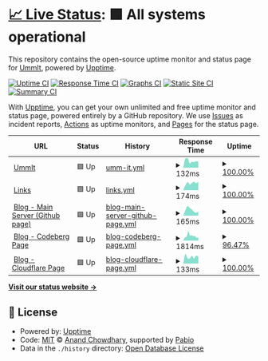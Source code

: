 # [📈 Live Status](https://status.ummit.dev): <!--live status--> **🟩 All systems operational**

This repository contains the open-source uptime monitor and status page for [UmmIt](https://ummit.dev), powered by [Upptime](https://github.com/upptime/upptime).

[![Uptime CI](https://github.com/UmmItC/upptime/workflows/Uptime%20CI/badge.svg)](https://github.com/UmmItC/upptime/actions?query=workflow%3A%22Uptime+CI%22)
[![Response Time CI](https://github.com/UmmItC/upptime/workflows/Response%20Time%20CI/badge.svg)](https://github.com/UmmItC/upptime/actions?query=workflow%3A%22Response+Time+CI%22)
[![Graphs CI](https://github.com/UmmItC/upptime/workflows/Graphs%20CI/badge.svg)](https://github.com/UmmItC/upptime/actions?query=workflow%3A%22Graphs+CI%22)
[![Static Site CI](https://github.com/UmmItC/upptime/workflows/Static%20Site%20CI/badge.svg)](https://github.com/UmmItC/upptime/actions?query=workflow%3A%22Static+Site+CI%22)
[![Summary CI](https://github.com/UmmItC/upptime/workflows/Summary%20CI/badge.svg)](https://github.com/UmmItC/upptime/actions?query=workflow%3A%22Summary+CI%22)

With [Upptime](https://upptime.js.org), you can get your own unlimited and free uptime monitor and status page, powered entirely by a GitHub repository. We use [Issues](https://github.com/UmmItC/upptime/issues) as incident reports, [Actions](https://github.com/UmmItC/upptime/actions) as uptime monitors, and [Pages](https://status.ummit.dev) for the status page.

<!--start: status pages-->
<!-- This summary is generated by Upptime (https://github.com/upptime/upptime) -->
<!-- Do not edit this manually, your changes will be overwritten -->
<!-- prettier-ignore -->
| URL | Status | History | Response Time | Uptime |
| --- | ------ | ------- | ------------- | ------ |
| <img alt="" src="https://icons.duckduckgo.com/ip3/ummit.dev.ico" height="13"> [UmmIt](https://ummit.dev) | 🟩 Up | [umm-it.yml](https://github.com/UmmItC/Upptime/commits/HEAD/history/umm-it.yml) | <details><summary><img alt="Response time graph" src="./graphs/umm-it/response-time-week.png" height="20"> 132ms</summary><br><a href="https://status.ummit.dev/history/umm-it"><img alt="Response time 122" src="https://img.shields.io/endpoint?url=https%3A%2F%2Fraw.githubusercontent.com%2FUmmItC%2FUpptime%2FHEAD%2Fapi%2Fumm-it%2Fresponse-time.json"></a><br><a href="https://status.ummit.dev/history/umm-it"><img alt="24-hour response time 121" src="https://img.shields.io/endpoint?url=https%3A%2F%2Fraw.githubusercontent.com%2FUmmItC%2FUpptime%2FHEAD%2Fapi%2Fumm-it%2Fresponse-time-day.json"></a><br><a href="https://status.ummit.dev/history/umm-it"><img alt="7-day response time 132" src="https://img.shields.io/endpoint?url=https%3A%2F%2Fraw.githubusercontent.com%2FUmmItC%2FUpptime%2FHEAD%2Fapi%2Fumm-it%2Fresponse-time-week.json"></a><br><a href="https://status.ummit.dev/history/umm-it"><img alt="30-day response time 116" src="https://img.shields.io/endpoint?url=https%3A%2F%2Fraw.githubusercontent.com%2FUmmItC%2FUpptime%2FHEAD%2Fapi%2Fumm-it%2Fresponse-time-month.json"></a><br><a href="https://status.ummit.dev/history/umm-it"><img alt="1-year response time 122" src="https://img.shields.io/endpoint?url=https%3A%2F%2Fraw.githubusercontent.com%2FUmmItC%2FUpptime%2FHEAD%2Fapi%2Fumm-it%2Fresponse-time-year.json"></a></details> | <details><summary><a href="https://status.ummit.dev/history/umm-it">100.00%</a></summary><a href="https://status.ummit.dev/history/umm-it"><img alt="All-time uptime 100.00%" src="https://img.shields.io/endpoint?url=https%3A%2F%2Fraw.githubusercontent.com%2FUmmItC%2FUpptime%2FHEAD%2Fapi%2Fumm-it%2Fuptime.json"></a><br><a href="https://status.ummit.dev/history/umm-it"><img alt="24-hour uptime 100.00%" src="https://img.shields.io/endpoint?url=https%3A%2F%2Fraw.githubusercontent.com%2FUmmItC%2FUpptime%2FHEAD%2Fapi%2Fumm-it%2Fuptime-day.json"></a><br><a href="https://status.ummit.dev/history/umm-it"><img alt="7-day uptime 100.00%" src="https://img.shields.io/endpoint?url=https%3A%2F%2Fraw.githubusercontent.com%2FUmmItC%2FUpptime%2FHEAD%2Fapi%2Fumm-it%2Fuptime-week.json"></a><br><a href="https://status.ummit.dev/history/umm-it"><img alt="30-day uptime 100.00%" src="https://img.shields.io/endpoint?url=https%3A%2F%2Fraw.githubusercontent.com%2FUmmItC%2FUpptime%2FHEAD%2Fapi%2Fumm-it%2Fuptime-month.json"></a><br><a href="https://status.ummit.dev/history/umm-it"><img alt="1-year uptime 100.00%" src="https://img.shields.io/endpoint?url=https%3A%2F%2Fraw.githubusercontent.com%2FUmmItC%2FUpptime%2FHEAD%2Fapi%2Fumm-it%2Fuptime-year.json"></a></details>
| <img alt="" src="https://icons.duckduckgo.com/ip3/links.ummit.dev.ico" height="13"> [Links](https://links.ummit.dev) | 🟩 Up | [links.yml](https://github.com/UmmItC/Upptime/commits/HEAD/history/links.yml) | <details><summary><img alt="Response time graph" src="./graphs/links/response-time-week.png" height="20"> 174ms</summary><br><a href="https://status.ummit.dev/history/links"><img alt="Response time 412" src="https://img.shields.io/endpoint?url=https%3A%2F%2Fraw.githubusercontent.com%2FUmmItC%2FUpptime%2FHEAD%2Fapi%2Flinks%2Fresponse-time.json"></a><br><a href="https://status.ummit.dev/history/links"><img alt="24-hour response time 207" src="https://img.shields.io/endpoint?url=https%3A%2F%2Fraw.githubusercontent.com%2FUmmItC%2FUpptime%2FHEAD%2Fapi%2Flinks%2Fresponse-time-day.json"></a><br><a href="https://status.ummit.dev/history/links"><img alt="7-day response time 174" src="https://img.shields.io/endpoint?url=https%3A%2F%2Fraw.githubusercontent.com%2FUmmItC%2FUpptime%2FHEAD%2Fapi%2Flinks%2Fresponse-time-week.json"></a><br><a href="https://status.ummit.dev/history/links"><img alt="30-day response time 336" src="https://img.shields.io/endpoint?url=https%3A%2F%2Fraw.githubusercontent.com%2FUmmItC%2FUpptime%2FHEAD%2Fapi%2Flinks%2Fresponse-time-month.json"></a><br><a href="https://status.ummit.dev/history/links"><img alt="1-year response time 412" src="https://img.shields.io/endpoint?url=https%3A%2F%2Fraw.githubusercontent.com%2FUmmItC%2FUpptime%2FHEAD%2Fapi%2Flinks%2Fresponse-time-year.json"></a></details> | <details><summary><a href="https://status.ummit.dev/history/links">100.00%</a></summary><a href="https://status.ummit.dev/history/links"><img alt="All-time uptime 99.46%" src="https://img.shields.io/endpoint?url=https%3A%2F%2Fraw.githubusercontent.com%2FUmmItC%2FUpptime%2FHEAD%2Fapi%2Flinks%2Fuptime.json"></a><br><a href="https://status.ummit.dev/history/links"><img alt="24-hour uptime 100.00%" src="https://img.shields.io/endpoint?url=https%3A%2F%2Fraw.githubusercontent.com%2FUmmItC%2FUpptime%2FHEAD%2Fapi%2Flinks%2Fuptime-day.json"></a><br><a href="https://status.ummit.dev/history/links"><img alt="7-day uptime 100.00%" src="https://img.shields.io/endpoint?url=https%3A%2F%2Fraw.githubusercontent.com%2FUmmItC%2FUpptime%2FHEAD%2Fapi%2Flinks%2Fuptime-week.json"></a><br><a href="https://status.ummit.dev/history/links"><img alt="30-day uptime 97.70%" src="https://img.shields.io/endpoint?url=https%3A%2F%2Fraw.githubusercontent.com%2FUmmItC%2FUpptime%2FHEAD%2Fapi%2Flinks%2Fuptime-month.json"></a><br><a href="https://status.ummit.dev/history/links"><img alt="1-year uptime 99.46%" src="https://img.shields.io/endpoint?url=https%3A%2F%2Fraw.githubusercontent.com%2FUmmItC%2FUpptime%2FHEAD%2Fapi%2Flinks%2Fuptime-year.json"></a></details>
| <img alt="" src="https://icons.duckduckgo.com/ip3/blog.ummit.dev.ico" height="13"> [Blog - Main Server (Github page)](https://blog.ummit.dev) | 🟩 Up | [blog-main-server-github-page.yml](https://github.com/UmmItC/Upptime/commits/HEAD/history/blog-main-server-github-page.yml) | <details><summary><img alt="Response time graph" src="./graphs/blog-main-server-github-page/response-time-week.png" height="20"> 165ms</summary><br><a href="https://status.ummit.dev/history/blog-main-server-github-page"><img alt="Response time 165" src="https://img.shields.io/endpoint?url=https%3A%2F%2Fraw.githubusercontent.com%2FUmmItC%2FUpptime%2FHEAD%2Fapi%2Fblog-main-server-github-page%2Fresponse-time.json"></a><br><a href="https://status.ummit.dev/history/blog-main-server-github-page"><img alt="24-hour response time 118" src="https://img.shields.io/endpoint?url=https%3A%2F%2Fraw.githubusercontent.com%2FUmmItC%2FUpptime%2FHEAD%2Fapi%2Fblog-main-server-github-page%2Fresponse-time-day.json"></a><br><a href="https://status.ummit.dev/history/blog-main-server-github-page"><img alt="7-day response time 165" src="https://img.shields.io/endpoint?url=https%3A%2F%2Fraw.githubusercontent.com%2FUmmItC%2FUpptime%2FHEAD%2Fapi%2Fblog-main-server-github-page%2Fresponse-time-week.json"></a><br><a href="https://status.ummit.dev/history/blog-main-server-github-page"><img alt="30-day response time 161" src="https://img.shields.io/endpoint?url=https%3A%2F%2Fraw.githubusercontent.com%2FUmmItC%2FUpptime%2FHEAD%2Fapi%2Fblog-main-server-github-page%2Fresponse-time-month.json"></a><br><a href="https://status.ummit.dev/history/blog-main-server-github-page"><img alt="1-year response time 165" src="https://img.shields.io/endpoint?url=https%3A%2F%2Fraw.githubusercontent.com%2FUmmItC%2FUpptime%2FHEAD%2Fapi%2Fblog-main-server-github-page%2Fresponse-time-year.json"></a></details> | <details><summary><a href="https://status.ummit.dev/history/blog-main-server-github-page">100.00%</a></summary><a href="https://status.ummit.dev/history/blog-main-server-github-page"><img alt="All-time uptime 100.00%" src="https://img.shields.io/endpoint?url=https%3A%2F%2Fraw.githubusercontent.com%2FUmmItC%2FUpptime%2FHEAD%2Fapi%2Fblog-main-server-github-page%2Fuptime.json"></a><br><a href="https://status.ummit.dev/history/blog-main-server-github-page"><img alt="24-hour uptime 100.00%" src="https://img.shields.io/endpoint?url=https%3A%2F%2Fraw.githubusercontent.com%2FUmmItC%2FUpptime%2FHEAD%2Fapi%2Fblog-main-server-github-page%2Fuptime-day.json"></a><br><a href="https://status.ummit.dev/history/blog-main-server-github-page"><img alt="7-day uptime 100.00%" src="https://img.shields.io/endpoint?url=https%3A%2F%2Fraw.githubusercontent.com%2FUmmItC%2FUpptime%2FHEAD%2Fapi%2Fblog-main-server-github-page%2Fuptime-week.json"></a><br><a href="https://status.ummit.dev/history/blog-main-server-github-page"><img alt="30-day uptime 100.00%" src="https://img.shields.io/endpoint?url=https%3A%2F%2Fraw.githubusercontent.com%2FUmmItC%2FUpptime%2FHEAD%2Fapi%2Fblog-main-server-github-page%2Fuptime-month.json"></a><br><a href="https://status.ummit.dev/history/blog-main-server-github-page"><img alt="1-year uptime 100.00%" src="https://img.shields.io/endpoint?url=https%3A%2F%2Fraw.githubusercontent.com%2FUmmItC%2FUpptime%2FHEAD%2Fapi%2Fblog-main-server-github-page%2Fuptime-year.json"></a></details>
| <img alt="" src="https://icons.duckduckgo.com/ip3/cb-blog.ummit.dev.ico" height="13"> [Blog - Codeberg Page](https://cb-blog.ummit.dev) | 🟩 Up | [blog-codeberg-page.yml](https://github.com/UmmItC/Upptime/commits/HEAD/history/blog-codeberg-page.yml) | <details><summary><img alt="Response time graph" src="./graphs/blog-codeberg-page/response-time-week.png" height="20"> 1814ms</summary><br><a href="https://status.ummit.dev/history/blog-codeberg-page"><img alt="Response time 3169" src="https://img.shields.io/endpoint?url=https%3A%2F%2Fraw.githubusercontent.com%2FUmmItC%2FUpptime%2FHEAD%2Fapi%2Fblog-codeberg-page%2Fresponse-time.json"></a><br><a href="https://status.ummit.dev/history/blog-codeberg-page"><img alt="24-hour response time 3564" src="https://img.shields.io/endpoint?url=https%3A%2F%2Fraw.githubusercontent.com%2FUmmItC%2FUpptime%2FHEAD%2Fapi%2Fblog-codeberg-page%2Fresponse-time-day.json"></a><br><a href="https://status.ummit.dev/history/blog-codeberg-page"><img alt="7-day response time 1814" src="https://img.shields.io/endpoint?url=https%3A%2F%2Fraw.githubusercontent.com%2FUmmItC%2FUpptime%2FHEAD%2Fapi%2Fblog-codeberg-page%2Fresponse-time-week.json"></a><br><a href="https://status.ummit.dev/history/blog-codeberg-page"><img alt="30-day response time 1599" src="https://img.shields.io/endpoint?url=https%3A%2F%2Fraw.githubusercontent.com%2FUmmItC%2FUpptime%2FHEAD%2Fapi%2Fblog-codeberg-page%2Fresponse-time-month.json"></a><br><a href="https://status.ummit.dev/history/blog-codeberg-page"><img alt="1-year response time 3169" src="https://img.shields.io/endpoint?url=https%3A%2F%2Fraw.githubusercontent.com%2FUmmItC%2FUpptime%2FHEAD%2Fapi%2Fblog-codeberg-page%2Fresponse-time-year.json"></a></details> | <details><summary><a href="https://status.ummit.dev/history/blog-codeberg-page">96.47%</a></summary><a href="https://status.ummit.dev/history/blog-codeberg-page"><img alt="All-time uptime 98.86%" src="https://img.shields.io/endpoint?url=https%3A%2F%2Fraw.githubusercontent.com%2FUmmItC%2FUpptime%2FHEAD%2Fapi%2Fblog-codeberg-page%2Fuptime.json"></a><br><a href="https://status.ummit.dev/history/blog-codeberg-page"><img alt="24-hour uptime 92.41%" src="https://img.shields.io/endpoint?url=https%3A%2F%2Fraw.githubusercontent.com%2FUmmItC%2FUpptime%2FHEAD%2Fapi%2Fblog-codeberg-page%2Fuptime-day.json"></a><br><a href="https://status.ummit.dev/history/blog-codeberg-page"><img alt="7-day uptime 96.47%" src="https://img.shields.io/endpoint?url=https%3A%2F%2Fraw.githubusercontent.com%2FUmmItC%2FUpptime%2FHEAD%2Fapi%2Fblog-codeberg-page%2Fuptime-week.json"></a><br><a href="https://status.ummit.dev/history/blog-codeberg-page"><img alt="30-day uptime 98.71%" src="https://img.shields.io/endpoint?url=https%3A%2F%2Fraw.githubusercontent.com%2FUmmItC%2FUpptime%2FHEAD%2Fapi%2Fblog-codeberg-page%2Fuptime-month.json"></a><br><a href="https://status.ummit.dev/history/blog-codeberg-page"><img alt="1-year uptime 98.86%" src="https://img.shields.io/endpoint?url=https%3A%2F%2Fraw.githubusercontent.com%2FUmmItC%2FUpptime%2FHEAD%2Fapi%2Fblog-codeberg-page%2Fuptime-year.json"></a></details>
| <img alt="" src="https://icons.duckduckgo.com/ip3/cf-blog.ummit.dev.ico" height="13"> [Blog - Cloudflare Page](https://cf-blog.ummit.dev) | 🟩 Up | [blog-cloudflare-page.yml](https://github.com/UmmItC/Upptime/commits/HEAD/history/blog-cloudflare-page.yml) | <details><summary><img alt="Response time graph" src="./graphs/blog-cloudflare-page/response-time-week.png" height="20"> 133ms</summary><br><a href="https://status.ummit.dev/history/blog-cloudflare-page"><img alt="Response time 165" src="https://img.shields.io/endpoint?url=https%3A%2F%2Fraw.githubusercontent.com%2FUmmItC%2FUpptime%2FHEAD%2Fapi%2Fblog-cloudflare-page%2Fresponse-time.json"></a><br><a href="https://status.ummit.dev/history/blog-cloudflare-page"><img alt="24-hour response time 141" src="https://img.shields.io/endpoint?url=https%3A%2F%2Fraw.githubusercontent.com%2FUmmItC%2FUpptime%2FHEAD%2Fapi%2Fblog-cloudflare-page%2Fresponse-time-day.json"></a><br><a href="https://status.ummit.dev/history/blog-cloudflare-page"><img alt="7-day response time 133" src="https://img.shields.io/endpoint?url=https%3A%2F%2Fraw.githubusercontent.com%2FUmmItC%2FUpptime%2FHEAD%2Fapi%2Fblog-cloudflare-page%2Fresponse-time-week.json"></a><br><a href="https://status.ummit.dev/history/blog-cloudflare-page"><img alt="30-day response time 161" src="https://img.shields.io/endpoint?url=https%3A%2F%2Fraw.githubusercontent.com%2FUmmItC%2FUpptime%2FHEAD%2Fapi%2Fblog-cloudflare-page%2Fresponse-time-month.json"></a><br><a href="https://status.ummit.dev/history/blog-cloudflare-page"><img alt="1-year response time 165" src="https://img.shields.io/endpoint?url=https%3A%2F%2Fraw.githubusercontent.com%2FUmmItC%2FUpptime%2FHEAD%2Fapi%2Fblog-cloudflare-page%2Fresponse-time-year.json"></a></details> | <details><summary><a href="https://status.ummit.dev/history/blog-cloudflare-page">100.00%</a></summary><a href="https://status.ummit.dev/history/blog-cloudflare-page"><img alt="All-time uptime 100.00%" src="https://img.shields.io/endpoint?url=https%3A%2F%2Fraw.githubusercontent.com%2FUmmItC%2FUpptime%2FHEAD%2Fapi%2Fblog-cloudflare-page%2Fuptime.json"></a><br><a href="https://status.ummit.dev/history/blog-cloudflare-page"><img alt="24-hour uptime 100.00%" src="https://img.shields.io/endpoint?url=https%3A%2F%2Fraw.githubusercontent.com%2FUmmItC%2FUpptime%2FHEAD%2Fapi%2Fblog-cloudflare-page%2Fuptime-day.json"></a><br><a href="https://status.ummit.dev/history/blog-cloudflare-page"><img alt="7-day uptime 100.00%" src="https://img.shields.io/endpoint?url=https%3A%2F%2Fraw.githubusercontent.com%2FUmmItC%2FUpptime%2FHEAD%2Fapi%2Fblog-cloudflare-page%2Fuptime-week.json"></a><br><a href="https://status.ummit.dev/history/blog-cloudflare-page"><img alt="30-day uptime 100.00%" src="https://img.shields.io/endpoint?url=https%3A%2F%2Fraw.githubusercontent.com%2FUmmItC%2FUpptime%2FHEAD%2Fapi%2Fblog-cloudflare-page%2Fuptime-month.json"></a><br><a href="https://status.ummit.dev/history/blog-cloudflare-page"><img alt="1-year uptime 100.00%" src="https://img.shields.io/endpoint?url=https%3A%2F%2Fraw.githubusercontent.com%2FUmmItC%2FUpptime%2FHEAD%2Fapi%2Fblog-cloudflare-page%2Fuptime-year.json"></a></details>

<!--end: status pages-->

[**Visit our status website →**](https://status.ummit.dev)

## 📄 License

- Powered by: [Upptime](https://github.com/upptime/upptime)
- Code: [MIT](./LICENSE) © [Anand Chowdhary](https://anandchowdhary.com), supported by [Pabio](https://pabio.com)
- Data in the `./history` directory: [Open Database License](https://opendatacommons.org/licenses/odbl/1-0/)
